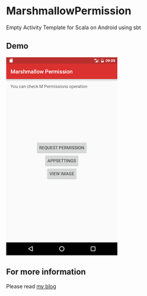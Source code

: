 # MarshmallowPermission
Empty Activity Template for Scala on Android using sbt

## Demo
![screenshot](https://github.com/b0npu/MarshmallowPermission/blob/graphicimages/mpermissions.gif)

## For more information
Please read [my blog](http://b0npu.hatenablog.com/)
